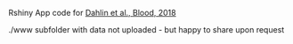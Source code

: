 Rshiny App code for [Dahlin et al., Blood, 2018](https://doi.org/10.1182/blood-2017-12-821413)

./www subfolder with data not uploaded - but happy to share upon request
